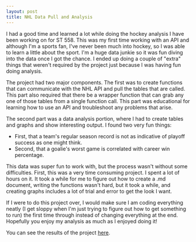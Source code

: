 ```yaml
---
layout: post
title: NHL Data Pull and Analysis
---
```


I had a good time and learned a lot while doing the hockey analysis I have been working on for ST 558. This was my first time working with an API and although I'm a sports fan, I've never been much into hockey, so I was able to learn a little about the sport. I'm a huge data junkie so it was fun diving into the data once I got the chance. I ended up doing a couple of "extra" things that weren't required by the project just because I was having fun doing analysis.

The project had two major components. The first was to create functions that can communicate with the NHL API and pull the tables that are called. This part also required that there be a wrapper function that can grab any one of those tables from a single function call. This part was educational for learning how to use an API and troubleshoot any problems that arise.

The second part was a data analysis portion, where I had to create tables and graphs and show interesting output. I found two very fun things:
* First, that a team's regular season record is not as indicative of playoff success as one might think.
* Second, that a goalie's worst game is correlated with career win percentage.

This data was super fun to work with, but the process wasn't without some difficulties. First, this was a very time consuming project. I spent a lot of hours on it. It took a while for me to figure out how to create a .md document, writing the functions wasn't hard, but it took a while, and creating graphs includes a lot of trial and error to get the look I want.

If I were to do this project over, I would make sure I am coding everything neatly (I get sloppy when I'm just trying to figure out how to get something to run) the first time through instead of changing everything at the end. Hopefully you enjoy my analysis as much as I enjoyed doing it!

You can see the results of the project [here](https://peterlungncsu.github.io/NHL/).
